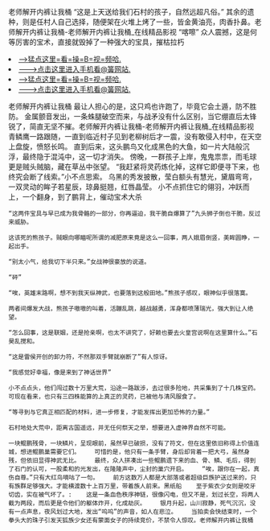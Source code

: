 老师解开内裤让我桶    “这是上天送给我们石村的孩子，自然远超凡俗。”    其余的遗种，则是任村人自己选择，随便架在火堆上烤了一些，皆金黄油亮，肉香扑鼻。老师解开内裤让我桶-老师解开内裤让我桶_在线精品影视    “喀嚓”    众人震撼，这是何等厉害的宝术，直接就毁掉了一种强大的宝具，摧枯拉朽

<li><a href="http://bdmzbo067.sg925.xyz/#md_1026">-->猛点这里=看=操=B=视=频哈.</a></li>
<li><a href="http://bdmzbo067.sg925.xyz/#md_1026">--->点击这里进入手机看@簧网站.</a></li>





<li><a href="http://bdmzbo067.sg925.xyz/#md_1026">-->猛点这里=看=操=B=视=频哈.</a></li>
<li><a href="http://bdmzbo067.sg925.xyz/#md_1026">--->点击这里进入手机看@簧网站.</a></li>



老师解开内裤让我桶    最让人担心的是，这只鸡也许跑了，毕竟它会土遁，防不胜防。    金属颤音发出，一条蛛腿破空而来，与战矛没有什么区别，当它绷直后太锋锐了，简直无坚不摧。老师解开内裤让我桶-老师解开内裤让我桶_在线精品影视    青鳞鹰一路跟随，一直到临近村子见到老柳树后才一震，没有敢侵入村中，在天空上盘旋，愤怒长鸣。
    直到后来，这头鹏鸟又化成黑色的大鱼，如一片大陆般沉浮，最终隐于混沌中，这一切才消失。    傍晚，一群孩子上岸，鬼鬼祟祟，而毛球更是贼头贼脑，藏在草丛中张望。    “我赶紧将灵药炼化掉，这样它即便寻下来，也终究会断了线索。”小不点思索。    乌黑的秀发披散，莹白额头有慧光，黛眉弯弯，一双灵动的眸子若星辰，琼鼻挺翘，红唇晶莹。    小不点抓住它的翎羽，冲跃而上，一个翻身，到了鹏背上，催动宝术大杀

    “这两件宝具与早已成为我骨骼的一部分，你再逼迫，我干脆自爆算了”九头狮子倒也干脆，反过来威胁。

    这该死的熊孩子。贼眼向哪瞄呢所谓的减肥原来竟是这么一回事，两人娥眉倒竖，美眸圆睁，一起出手。

    “别太小气，给我切下半只来。”女战神很豪放的说道。

    “砰”

    “唉，英雄末路啊，想不到我天纵神武，也要落到这般田地。”熊孩子感叹，眼神似乎很落寞。

    两者间爆发大战，熊孩子嗷嗷的叫着，活蹦乱跳，越战越勇，浑身都喷薄瑞光，强大到让人绝望。

    “怎么回事，这是联姻，还是抢亲啊，也太不讲究了，好赖也要去火皇宫说啊在这里算什么。”石昊乱搅和。

    “这是雷侯开创的卸力符，不然那双手臂就崩断了”有人惊讶。

    “我感觉好幸福，像是来到了神话世界”

    小不点点头，他们闯过数十万里大荒，沿途一路跋涉，去过很多险地，共采集到了十几株宝药。可现在看来，也只有三四株能算的上真正的灵药，已被他与清风服食了。

    “等寻到与它真正相匹配的材料，进一步修复，才能发挥出更加恐怖的力量。”

    石村地处大荒中，距离古国遥远，并无任何祭天之举，想要进入虚神界自然不可能。

    一块鲲鹏残骨，一块鳞片，呈现眼前，虽然早已破损，没有了符文，但在这里依旧称得上价值连城，想进鲲鹏巢需要它们。    可惜的是，他只有一条手臂，身后却背着一把大弓，虽然身残，但依旧显得神武无比。    最终，众人拼凑出一些鲲鹏遗下来的血、骨、鳞、毛后，得到了石门的认可，一股柔和的光发出，在隆隆声中，尘封的巢穴开启。    “唉，跟你在一起，真伤自尊。”只有大红鸟嘀咕了一句。    前方这数万人都是大部落或者超级巨族护送过来的，只有族群足够强大。才能横渡数十上百万里，带着族人前来。黑纸船    至于紫衣少女则是咬牙切齿，实在被气坏了。:    这是一条血色秩序神链，很像闪电，但又不是，划过长空，将两人截为两段，而后更是令他们的躯体炸开，化成劫灰。    银月升起，山川寂静，死气沉沉，没有一点声息，夜风划过大地，发出“呜呜”的声音，如人在悲泣。    当拍卖会快结束时，一个拳头大的珠子引发天狐族少女还有蒙面女子的持续竞价，不禁令人惊叹。老师解开内裤让我桶
